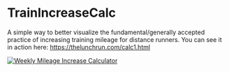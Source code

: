# TrainIncreaseCalc
A simple way to better visualize the fundamental/generally accepted practice of increasing training mileage for distance runners.
You can see it in action here: https://thelunchrun.com/calc1.html

[![Weekly Mileage Increase Calculator](http://img.youtube.com/vi/lfOgqcNq3Y0/0.jpg)](http://www.youtube.com/watch?v=lfOgqcNq3Y0 "Weekly Mileage Increase Calculator")

